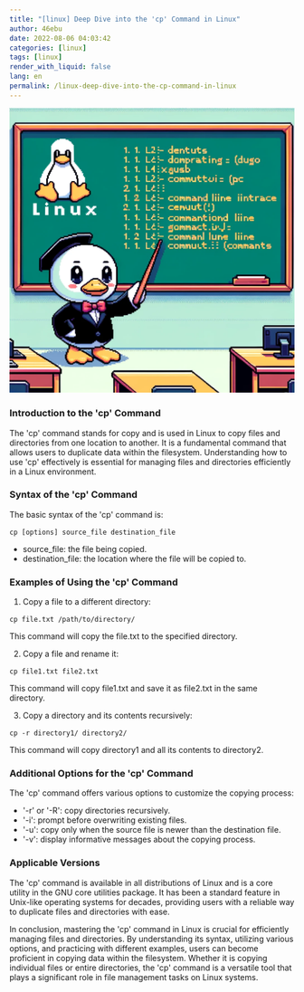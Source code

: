 ```yaml
---
title: "[linux] Deep Dive into the 'cp' Command in Linux"
author: 46ebu
date: 2022-08-06 04:03:42 
categories: [linux]
tags: [linux]
render_with_liquid: false
lang: en
permalink: /linux-deep-dive-into-the-cp-command-in-linux
---
```


![Intro](/assets/img/post/linux.png)
### Introduction to the 'cp' Command
The 'cp' command stands for copy and is used in Linux to copy files and directories from one location to another. It is a fundamental command that allows users to duplicate data within the filesystem. Understanding how to use 'cp' effectively is essential for managing files and directories efficiently in a Linux environment.

### Syntax of the 'cp' Command
The basic syntax of the 'cp' command is:
```
cp [options] source_file destination_file
```
- source_file: the file being copied.
- destination_file: the location where the file will be copied to.

### Examples of Using the 'cp' Command
1. Copy a file to a different directory:
```
cp file.txt /path/to/directory/
```
This command will copy the file.txt to the specified directory.

2. Copy a file and rename it:
```
cp file1.txt file2.txt
```
This command will copy file1.txt and save it as file2.txt in the same directory.

3. Copy a directory and its contents recursively:
```
cp -r directory1/ directory2/
```
This command will copy directory1 and all its contents to directory2.

### Additional Options for the 'cp' Command
The 'cp' command offers various options to customize the copying process:
- '-r' or '-R': copy directories recursively.
- '-i': prompt before overwriting existing files.
- '-u': copy only when the source file is newer than the destination file.
- '-v': display informative messages about the copying process.

### Applicable Versions
The 'cp' command is available in all distributions of Linux and is a core utility in the GNU core utilities package. It has been a standard feature in Unix-like operating systems for decades, providing users with a reliable way to duplicate files and directories with ease.

In conclusion, mastering the 'cp' command in Linux is crucial for efficiently managing files and directories. By understanding its syntax, utilizing various options, and practicing with different examples, users can become proficient in copying data within the filesystem. Whether it is copying individual files or entire directories, the 'cp' command is a versatile tool that plays a significant role in file management tasks on Linux systems.